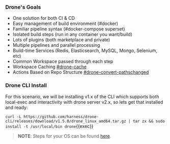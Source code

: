### Drone's Goals

 * One solution for both CI & CD
 * Easy management of build environment (#docker)
 * Familiar pipeline syntax (#docker-compose superset)
 * Isolated build steps (run in any container you want/build)
 * Lots of plugins (both marketplace and private)
 * Multiple pipelines and parallel processing
 * Build-time Services (Redis, Elasticsearch, MySQL, Mongo, Selenium, etc)
 * Common Workspace passed through each step
 * Workspace Caching [#drone-cache](https://github.com/meltwater/drone-cache)
 * Actions Based on Repo Structure [#drone-convert-pathschanged](https://github.com/meltwater/drone-convert-pathschanged)

### Drone CLI Install

For this scenario, we will be installing v1.x of the CLI which supports both local-exec and interactivity with drone server v2.x, so lets get that installed and ready:

`curl -L https://github.com/harness/drone-cli/releases/download/v1.5.0/drone_linux_amd64.tar.gz | tar zx && sudo install -t /usr/local/bin drone`{{exec}}

> **NOTE**: 
> Steps for your OS can be found [here](https://docs.drone.io/cli/install/).
